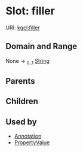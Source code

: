 
# Slot: filler




URI: [kgcl:filler](http://w3id.org/kgcl/filler)


## Domain and Range

None &#8594;  <sub>0..1</sub> [String](types/String.md)

## Parents


## Children


## Used by

 * [Annotation](Annotation.md)
 * [PropertyValue](PropertyValue.md)
